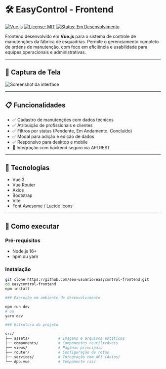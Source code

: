 # 🛠️ EasyControl - Frontend

[![Vue.js](https://img.shields.io/badge/Vue.js-3.x-brightgreen.svg)](https://vuejs.org/)
[![License: MIT](https://img.shields.io/badge/license-MIT-blue.svg)](LICENSE)
[![Status: Em Desenvolvimento](https://img.shields.io/badge/status-em%20desenvolvimento-yellow)]()
<!-- [![Deploy](https://img.shields.io/badge/demo-online-green)](https://easycontrol.netlify.app) -->

Frontend desenvolvido em **Vue.js** para o sistema de controle de manutenções da fábrica de esquadrias. Permite o gerenciamento completo de ordens de manutenção, com foco em eficiência e usabilidade para equipes operacionais e administrativas.

---

## 📸 Captura de Tela

![Screenshot da interface](./public/screenshot-home.png)

---

## 📋 Funcionalidades

- ✅ Cadastro de manutenções com dados técnicos
- ✅ Atribuição de profissionais e clientes
- ✅ Filtros por status (Pendente, Em Andamento, Concluído)
- ✅ Modal para adição e edição de dados
- ✅ Responsivo para desktop e mobile
- 🔐 Integração com backend seguro via API REST

---

## 🧰 Tecnologias

- Vue 3
- Vue Router
- Axios
- Bootstrap
- Vite
- Font Awesome / Lucide Icons

---

## 🚀 Como executar

### Pré-requisitos

- Node.js 16+
- npm ou yarn

### Instalação

```bash
git clone https://github.com/seu-usuario/easycontrol-frontend.git
cd easycontrol-frontend
npm install

### Execução em ambiente de desenvolvimento

npm run dev
# ou
yarn dev

### Estrutura do projeto

src/
├── assets/             # Imagens e arquivos estáticos
├── components/         # Componentes reutilizáveis
├── views/              # Páginas principais
├── router/             # Configuração de rotas
├── services/           # Integração com API (Axios)
└── App.vue             # Componente raiz


